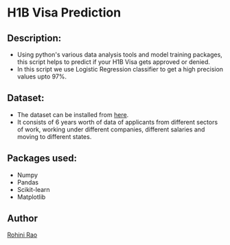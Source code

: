 # H1B Visa Prediction

## Description:
- Using python's various data analysis tools and model training packages, this script helps to predict if your H1B Visa gets approved or denied.
- In this script we use Logistic Regression classifier to get a high precision values upto 97%.

## Dataset:
- The dataset can be installed from [here](https://www.kaggle.com/nsharan/h-1b-visa/download).
- It consists of 6 years worth of data of applicants from different sectors of work, working under different companies, different salaries and moving to different states.

## Packages used:
- Numpy
- Pandas
- Scikit-learn
- Matplotlib

## Author
[Rohini Rao](https://github.com/RohiniRG)

